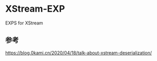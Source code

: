 # XStream-EXP
EXPS for XStream

## 参考

https://blog.0kami.cn/2020/04/18/talk-about-xstream-deserialization/
